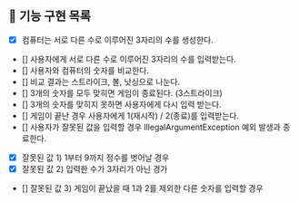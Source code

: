 ## 📝 기능 구현 목록
 
- [x] 컴퓨터는 서로 다른 수로 이루어진 3자리의 수를 생성한다.
- [] 사용자에게 서로 다른 수로 이루어진 3자리의 수를 입력받는다.
- [] 사용자와 컴퓨터의 숫자를 비교한다.
- [] 비교 결과는 스트라이크, 볼, 낫싱으로 나눈다.
- [] 3개의 숫자를 모두 맞히면 게임이 종료된다. (3스트라이크)
- [] 3개의 숫자를 맞히지 못하면 사용자에게 다시 입력 받는다.
- [] 게임이 끝난 경우 사용자에게 1(재시작) / 2(종료)를 입력받는다.
- [] 사용자가 잘못된 값을 입력할 경우 IllegalArgumentException 예외 발생과 종료한다.
- [x] 잘못된 값 1) 1부터 9까지 정수를 벗어날 경우
- [x] 잘못된 값 2) 입력한 수가 3자리가 아닌 경가
- [] 잘못된 값 3) 게임이 끝났을 때 1과 2를 제외한 다른 숫자를 입력할 경우
